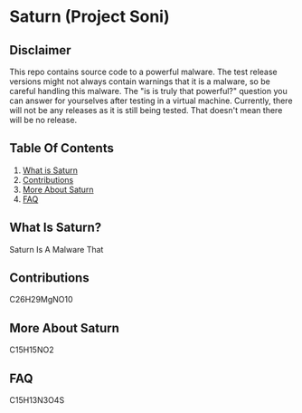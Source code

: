 # Saturn (Project Soni)
## Disclaimer
This repo contains source code to a powerful malware.
The test release versions might not always contain warnings that it is a malware, so be careful handling this malware.
The "is is truly that powerful?" question you can answer for yourselves after testing in a virtual machine.
Currently, there will not be any releases as it is still being tested. That doesn't mean there will be no release.

## Table Of Contents
1. [What is Saturn](https://github.com/AlvinIsSoCool/Saturn#what-is-saturn)
2. [Contributions](https://github.com/AlvinIsSoCool/Saturn#contributions)
3. [More About Saturn](https://github.com/AlvinIsSoCool/Saturn#more-about-saturn)
4. [FAQ](https://github.com/AlvinIsSoCool/Saturn#faq)

## What Is Saturn?
Saturn Is A Malware That 

## Contributions
C26H29MgNO10

## More About Saturn
C15H15NO2

## FAQ
C15H13N3O4S
